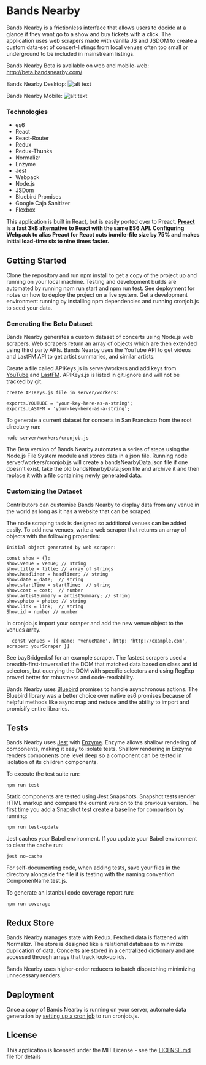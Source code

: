 # Bands Nearby
Bands Nearby is a frictionless interface that allows users to decide at a glance if they want go to a show and buy tickets with a click. The application uses web scrapers made with vanilla JS and JSDOM to create a custom data-set of concert-listings from local venues often too small or underground to be included in mainstream listings. 

Bands Nearby Beta is available on web and mobile-web: http://beta.bandsnearby.com/

Bands Nearby Desktop:
![alt text](https://github.com/jenjwong/bands-nearby/blob/development/css/images/desktop.png "Bands Nearby Desktop")

Bands Nearby Mobile:
![alt text](https://github.com/jenjwong/bands-nearby/blob/beta/src/css/images/venuePic.png "Bands Nearby Mobile")


### Technologies

* es6
* React
* React-Router
* Redux
* Redux-Thunks
* Normalizr
* Enzyme
* Jest
* Webpack
* Node.js
* JSDom
* Bluebird Promises
* Google Caja Sanitizer
* Flexbox

This application is built in React, but is easily ported over to Preact. **[Preact](https://preactjs.com/) is a fast 3kB alternative to React with the same ES6 API. Configuring Webpack to alias Preact for React cuts bundle-file size by 75% and makes initial load-time six to nine times faster.**  


## Getting Started

Clone the repository and run npm install to get a copy of the project up and running on your local machine. Testing and development builds are automated by running npm run start and npm run test. See deployment for notes on how to deploy the project on a live system. Get a development environment running by installing npm dependencies and running cronjob.js to seed your data. 


### Generating the Beta Dataset

Bands Nearby generates a custom dataset of concerts using Node.js web scrapers. Web scrapers return an array of objects which are then extended using third party APIs. Bands Nearby uses the YouTube API to get videos and LastFM API to get artist summaries, and similar artists.

Create a file called APIKeys.js in server/workers and add keys from [YouTube](https://developers.google.com/youtube/v3/getting-started) and [LastFM](https://secure.last.fm/login?next=/api/account/create). APIKeys.js is listed in git.ignore and will not be tracked by git.

```
create APIKeys.js file in server/workers:

exports.YOUTUBE = 'your-key-here-as-a-string';
exports.LASTFM = 'your-key-here-as-a-string';
```

To generate a current dataset for concerts in San Francisco from the root directory run:

```
node server/workers/cronjob.js
```

The Beta version of Bands Nearby automates a series of steps using the Node.js File System module and stores data in a json file. Running node server/workers/cronjob.js will create a bandsNearbyData.json file if one doesn't exist, take the old bandsNearbyData.json file and archive it and then replace it with a file containing newly generated data.


### Customizing the Dataset

Contributors can customise Bands Nearby to display data from any venue  in the world as long as it has a website that can be scraped.

The node scraping task is designed so additional venues can be added easily. To add new venues, write a web scraper that returns an array of objects with the following properties:

```
Initial object generated by web scraper:

const show = {};
show.venue = venue; // string
show.title = title; // array of strings
show.headliner = headliner; // string
show.date = date;  // string
show.startTime = startTime;  // string
show.cost = cost;  // number
show.artistSummary = artistSummary; // string
show.photo = photo; // string
show.link = link;  // string
Show.id = number // number
 ```

In cronjob.js import your scraper and add the new venue object to the venues array.
```
  const venues = [{ name: 'venueName', http: 'http://example.com', scraper: yourScraper }]
 ```
 
See bayBridged.sf for an example scraper. The fastest scrapers used a breadth-first-traversal of the DOM that matched data based on class and id selectors, but querying the DOM with specific selectors and using RegExp proved better for robustness and code-readability. 

Bands Nearby uses [Bluebird](http://bluebirdjs.com/docs/getting-started.html) promises to handle asynchronous actions. The Bluebird library was a better choice over native es6 promises because of helpful methods like async map and reduce and the ability to import and promisify entire libraries.

## Tests

Bands Nearby uses [Jest](https://facebook.github.io/jest/) with [Enzyme](https://github.com/airbnb/enzyme). Enzyme allows shallow rendering of components, making it easy to isolate tests. Shallow rendering in Enzyme renders components one level deep so a component can be tested in isolation of its children components.

To execute the test suite run:
```
npm run test
```

Static components are tested using Jest Snapshots. Snapshot tests render HTML markup and compare the current version to the previous version. The first time you add a Snapshot test create a baseline for comparison by running:

```
npm run test-update
```

Jest caches your Babel environment. If you update your Babel environment to clear the cache run:

```
jest no-cache
```

For self-documenting code, when adding tests, save your files in the directory alongside the file it is testing with the naming convention ComponenName.test.js.

To generate an Istanbul code coverage report run:
```
npm run coverage
```

## Redux Store
Bands Nearby manages state with Redux. Fetched data is flattened with Normalizr. The store is designed like a relational database to minimize duplication of data. Concerts are stored in a centralized dictionary and are accessed through arrays that track look-up ids.

Bands Nearby uses higher-order reducers to batch dispatching minimizing unnecessary renders.

## Deployment
Once a copy of Bands Nearby is running on your server, automate data generation by [setting up a cron job](https://www.digitalocean.com/community/tutorials/how-to-use-cron-to-automate-tasks-on-a-vps) to run cronjob.js.


## License

This application is licensed under the MIT License - see the [LICENSE.md](LICENSE.md) file for details

